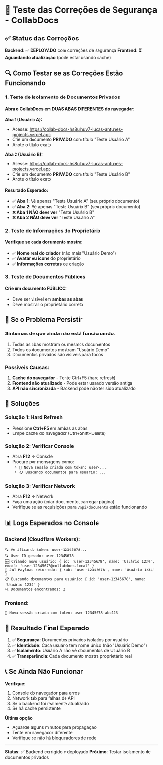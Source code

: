 # 🧪 Teste das Correções de Segurança - CollabDocs

## ✅ Status das Correções

**Backend**: ✅ **DEPLOYADO** com correções de segurança
**Frontend**: ⏳ **Aguardando atualização** (pode estar usando cache)

## 🔍 Como Testar se as Correções Estão Funcionando

### 1. **Teste de Isolamento de Documentos Privados**

#### Abra o CollabDocs em **DUAS ABAS DIFERENTES** do navegador:

**Aba 1 (Usuário A):**
- Acesse: https://collab-docs-hs8ulhuv7-lucas-antunes-projects.vercel.app
- Crie um documento **PRIVADO** com título "Teste Usuário A"
- Anote o título exato

**Aba 2 (Usuário B):**
- Acesse: https://collab-docs-hs8ulhuv7-lucas-antunes-projects.vercel.app
- Crie um documento **PRIVADO** com título "Teste Usuário B"
- Anote o título exato

#### Resultado Esperado:
- ✅ **Aba 1**: Vê apenas "Teste Usuário A" (seu próprio documento)
- ✅ **Aba 2**: Vê apenas "Teste Usuário B" (seu próprio documento)
- ❌ **Aba 1 NÃO deve ver** "Teste Usuário B"
- ❌ **Aba 2 NÃO deve ver** "Teste Usuário A"

### 2. **Teste de Informações do Proprietário**

#### Verifique se cada documento mostra:
- ✅ **Nome real do criador** (não mais "Usuário Demo")
- ✅ **Avatar ou ícone** do proprietário
- ✅ **Informações corretas** de criação

### 3. **Teste de Documentos Públicos**

#### Crie um documento **PÚBLICO**:
- Deve ser visível em **ambas as abas**
- Deve mostrar o proprietário correto

## 🚨 Se o Problema Persistir

### **Sintomas de que ainda não está funcionando:**
1. Todas as abas mostram os mesmos documentos
2. Todos os documentos mostram "Usuário Demo"
3. Documentos privados são visíveis para todos

### **Possíveis Causas:**
1. **Cache do navegador** - Tente Ctrl+F5 (hard refresh)
2. **Frontend não atualizado** - Pode estar usando versão antiga
3. **API não sincronizada** - Backend pode não ter sido atualizado

## 🔧 Soluções

### **Solução 1: Hard Refresh**
- Pressione **Ctrl+F5** em ambas as abas
- Limpe cache do navegador (Ctrl+Shift+Delete)

### **Solução 2: Verificar Console**
- Abra **F12** → Console
- Procure por mensagens como:
  - `🔑 Nova sessão criada com token: user-...`
  - `📋 Buscando documentos para usuário: ...`

### **Solução 3: Verificar Network**
- Abra **F12** → Network
- Faça uma ação (criar documento, carregar página)
- Verifique se as requisições para `/api/documents` estão funcionando

## 📊 Logs Esperados no Console

### **Backend (Cloudflare Workers):**
```
🔍 Verificando token: user-12345678...
🔍 User ID gerado: user-12345678
🆕 Criando novo usuário: { id: 'user-12345678', name: 'Usuário 1234', email: 'user-12345678@collabdocs.local' }
🔑 JWT Payload retornado: { sub: 'user-12345678', name: 'Usuário 1234' }
📋 Buscando documentos para usuário: { id: 'user-12345678', name: 'Usuário 1234' }
🔍 Documentos encontrados: 2
```

### **Frontend:**
```
🔑 Nova sessão criada com token: user-12345678-abc123
```

## 🎯 Resultado Final Esperado

1. ✅ **Segurança**: Documentos privados isolados por usuário
2. ✅ **Identidade**: Cada usuário tem nome único (não "Usuário Demo")
3. ✅ **Isolamento**: Usuário A não vê documentos de Usuário B
4. ✅ **Transparência**: Cada documento mostra proprietário real

## 📞 Se Ainda Não Funcionar

**Verifique:**
1. Console do navegador para erros
2. Network tab para falhas de API
3. Se o backend foi realmente atualizado
4. Se há cache persistente

**Última opção:**
- Aguarde alguns minutos para propagação
- Tente em navegador diferente
- Verifique se não há bloqueadores de rede

---

**Status**: ✅ Backend corrigido e deployado
**Próximo**: Testar isolamento de documentos privados
